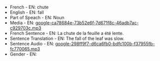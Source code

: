 - French - EN: chute
- English - EN: fall
- Part of Speach - EN: Noun
- Media - EN:  [google-ca78684e-73b52e6f-7d671f8c-46adb7ac-c929703c.mp3](./33.mp3)
- French Sentence - EN: La chute de la feuille a été lente.
- Sentence Translation - EN: The fall of the leaf was slow.
- Sentence Audio - EN:  [google-298ff9f7-d6ca6fb0-bdfc100b-f37955fb-fc770065.mp3](./15.mp3)
- Gender - EN: 